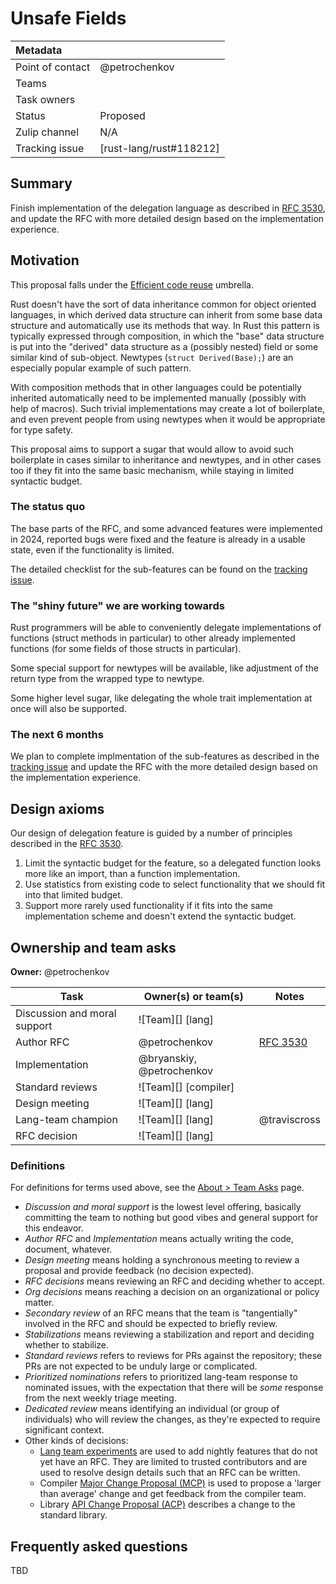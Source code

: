 # Unsafe Fields

| Metadata           |                                    |
| :--                | :--                                |
| Point of contact   | @petrochenkov                      |
| Teams              | <!-- TEAMS WITH ASKS -->           |
| Task owners        | <!-- TASK OWNERS -->               |
| Status             | Proposed                           |
| Zulip channel      | N/A                                |
| Tracking issue     | [rust-lang/rust#118212]            |

## Summary

Finish implementation of the delegation language as described in [RFC 3530], and update the RFC
with more detailed design based on the implementation experience.

## Motivation

This proposal falls under the [Efficient code reuse](https://github.com/rust-lang/rfcs/issues/349)
umbrella.

Rust doesn't have the sort of data inheritance common for object oriented languages, in which
derived data structure can inherit from some base data structure and automatically use its methods
that way.
In Rust this pattern is typically expressed through composition, in which the "base" data structure
is put into the "derived" data structure as a (possibly nested) field or some similar kind of
sub-object.
Newtypes (`struct Derived(Base);`) are an especially popular example of such pattern.

With composition methods that in other languages could be potentially inherited automatically need
to be implemented manually (possibly with help of macros).
Such trivial implementations may create a lot of boilerplate, and even prevent people from using
newtypes when it would be appropriate for type safety.

This proposal aims to support a sugar that would allow to avoid such boilerplate in cases
similar to inheritance and newtypes, and in other cases too if they fit into the same basic
mechanism, while staying in limited syntactic budget.

### The status quo

The base parts of the RFC, and some advanced features were implemented in 2024, reported bugs were
fixed and the feature is already in a usable state, even if the functionality is limited.

The detailed checklist for the sub-features can be found on the
[tracking issue](https://github.com/rust-lang/rust/issues/118212).

### The "shiny future" we are working towards

Rust programmers will be able to conveniently delegate implementations of functions (struct methods
in particular) to other already implemented functions (for some fields of those structs in particular).

Some special support for newtypes will be available, like adjustment of the return type from the
wrapped type to newtype.

Some higher level sugar, like delegating the whole trait implementation at once will also be
supported.

### The next 6 months

We plan to complete implmentation of the sub-features as described in the
[tracking issue](https://github.com/rust-lang/rust/issues/118212) and update the RFC with the more
detailed design based on the implementation experience.

## Design axioms

Our design of delegation feature is guided by a number of principles described in the [RFC 3530].

1. Limit the syntactic budget for the feature, so a delegated function looks more like an import,
  than a function implementation.
2. Use statistics from existing code to select functionality that we should fit into that limited
  budget.
3. Support more rarely used functionality if it fits into the same implementation scheme and
doesn't extend the syntactic budget.

## Ownership and team asks

**Owner:** @petrochenkov

| Task                           | Owner(s) or team(s)  | Notes                          |
|--------------------------------|----------------------|--------------------------------|
| Discussion and moral support   | ![Team][] [lang]     |                                |
| Author RFC                     | @petrochenkov        | [RFC 3530]                     |
| Implementation                 | @bryanskiy, @petrochenkov |                           |
| Standard reviews               | ![Team][] [compiler] |                                |
| Design meeting                 | ![Team][] [lang]     |                                |
| Lang-team champion             | ![Team][] [lang]     | @traviscross                   |
| RFC decision                   | ![Team][] [lang]     |                                |

[RFC 3530]: https://github.com/rust-lang/rfcs/pull/3530
[tracking issue]: https://github.com/rust-lang/rust/issues/118212

### Definitions

For definitions for terms used above, see the [About > Team Asks](https://rust-lang.github.io/rust-project-goals/about/team_asks.html) page.

* *Discussion and moral support* is the lowest level offering, basically committing the team to nothing but good vibes and general support for this endeavor.
* *Author RFC* and *Implementation* means actually writing the code, document, whatever.
* *Design meeting* means holding a synchronous meeting to review a proposal and provide feedback (no decision expected).
* *RFC decisions* means reviewing an RFC and deciding whether to accept.
* *Org decisions* means reaching a decision on an organizational or policy matter.
* *Secondary review* of an RFC means that the team is "tangentially" involved in the RFC and should be expected to briefly review.
* *Stabilizations* means reviewing a stabilization and report and deciding whether to stabilize.
* *Standard reviews* refers to reviews for PRs against the repository; these PRs are not expected to be unduly large or complicated.
* *Prioritized nominations* refers to prioritized lang-team response to nominated issues, with the expectation that there will be *some* response from the next weekly triage meeting.
* *Dedicated review* means identifying an individual (or group of individuals) who will review the changes, as they're expected to require significant context.
* Other kinds of decisions:
    * [Lang team experiments](https://lang-team.rust-lang.org/how_to/experiment.html) are used to add nightly features that do not yet have an RFC. They are limited to trusted contributors and are used to resolve design details such that an RFC can be written.
    * Compiler [Major Change Proposal (MCP)](https://forge.rust-lang.org/compiler/mcp.html) is used to propose a 'larger than average' change and get feedback from the compiler team.
    * Library [API Change Proposal (ACP)](https://std-dev-guide.rust-lang.org/development/feature-lifecycle.html) describes a change to the standard library.

## Frequently asked questions

TBD
